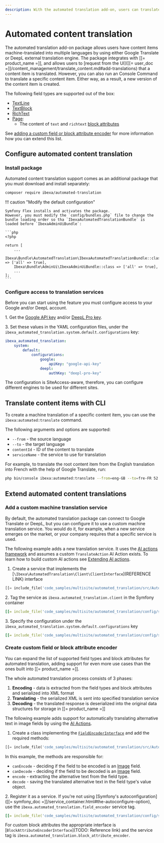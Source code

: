 ```yaml
---
description: With the automated translation add-on, users can translate content items into multiple languages with Google Translate or DeepL.
---
```


# Automated content translation

The automated translation add-on package allows users have content items machine-translated into multiple languages by using either Google Translate or DeepL external translation engine.
The package integrates with [[= product_name =]], and allows users to [request from the UI]([[= user_doc =]]/content_management/translate_content.md#add-translations) that a content item is translated.
However, you can also run an Console Command to translate a specific content item.
Either way, as a result, a new version of the content item is created.

The following field types are supported out of the box:

- [TextLine](textlinefield.md)
- [TextBlock](textblockfield.md)
- [RichText](richtextfield.md)
- [Page](pagefield.md):
    - The content of `text` and `richtext` [block attributes](page_block_attributes.md#block-attribute-types)

See [adding a custom field or block attribute encoder](##add-a-custom-field-encoder) for more information how you can extend this list.

## Configure automated content translation

### Install package

Automated content translation support comes as an additional package that you must download and install separately:

```bash
composer require ibexa/automated-translation
```

!!! caution "Modify the default configuration"

    Symfony Flex installs and activates the package.
    However, you must modify the `config/bundles.php` file to change the bundle loading order so tha `IbexaAutomatedTranslationBundle` is loaded before `IbexaAdminUiBundle`:

    ```php
    <?php

    return [
        ...
        Ibexa\Bundle\AutomatedTranslation\IbexaAutomatedTranslationBundle::class => ['all' => true],
        Ibexa\Bundle\AdminUi\IbexaAdminUiBundle::class => ['all' => true],
        ...
    ];
    ```

### Configure access to translation services

Before you can start using the feature you must configure access to your Google and/or DeepL account.

1\. Get the [Google API key](https://developers.google.com/maps/documentation/javascript/get-api-key) and/or [DeepL Pro key](https://support.deepl.com/hc/en-us/articles/360020695820-API-Key-for-DeepL-s-API).

3\. Set these values in the YAML configuration files, under the `ibexa_automated_translation.system.default.configurations` key:

``` yaml
ibexa_automated_translation:
    system:
        default:
            configurations:
                google:
                    apiKey: "google-api-key"
                deepl:
                    authKey: "deepl-pro-key"
```

The configuration is SiteAccess-aware, therefore, you can configure different engines to be used for different sites.

## Translate content items with CLI

To create a machine translation of a specific content item, you can use the `ibexa:automated:translate` command.

The following arguments and options are supported:

- `--from` - the source language
- `--to` - the target language
- `contentId` - ID of the content to translate
- `serviceName` - the service to use for translation

For example, to translate the root content item from the English translation into French with the help of Google Translate, run:

``` bash
php bin/console ibexa:automated:translate --from=eng-GB --to=fre-FR 52 google
```

## Extend automated content translations

### Add a custom machine translation service

By default, the automated translation package can connect to Google Translate or DeepL, but you can configure it to use a custom machine translation service.
You would do it, for example, when a new service emerges on the market, or your company requires that a specific service is used.

The following example adds a new translation service.
It uses the [AI actions framework](ai_actions_md) and assumes a custom `TranslateAction` AI Action exists.
To learn how to build custom AI actions see [Extending AI actions](extend_ai_actions.md#custom-action-type-use-case).

1. Create a service that implements the [`\Ibexa\AutomatedTranslation\Client\ClientInterface`](REFERENCE LINK) interface

``` php
[[= include_file('code_samples/multisite/automated_translation/src/AutomatedTranslation/AiClient.php') =]]
```

2\. Tag the service as `ibexa.automated_translation.client` in the Symfony container

``` yaml
[[= include_file('code_samples/multisite/automated_translation/config/services.yaml', 15, 18) =]]
```

3\. Specify the configuration under the `ibexa_automated_translation.system.default.configurations` key

``` yaml
[[= include_file('code_samples/multisite/automated_translation/config/services.yaml', 23, 32) =]]
```

### Create custom field or block attribute encoder

You can expand the list of supported field types and block attributes for automated translation, adding support for even more use cases than the ones built into [[= product_name =]].

The whole automated translation process consists of 3 phases:

1. **Encoding** - data is extracted from the field types and block attributes and serialized into XML format
1. **Translating** - the serialized XML is sent into specified translation service
1. **Decoding** - the translated response is deserialized into the original data structures for storage in [[= product_name =]]

The following example adds support for automatically translating alternative text in image fields by using the [AI Actions](ai_actions.md).

1. Create a class implementing the [`FieldEncoderInterface`](TODO:Referencelink) and add the required methods:

``` php hl_lines="11-14 16-19 21-27 33-38" 
[[= include_file('code_samples/multisite/automated_translation/src/AutomatedTranslation/ImageFieldEncoder.php') =]]
```
In this example, the methods are responsible for:

- `canEncode` - deciding if the field to be encoded is an [Image](imagefield.md) field.
- `canDecode` - deciding if the field to be decoded is an [Image](imagefield.md) field.
- `encode` - extracting the alternative text from the field type.
- `decode` - saving the translated alternative text in the field type's value object.

2\. Register it as a service. If you're not using [Symfony's autoconfiguration]([[= symfony_doc =]]/service_container.html#the-autoconfigure-option), use the `ibexa.automated_translation.field_encoder` service tag. 

``` yaml
[[= include_file('code_samples/multisite/automated_translation/config/services.yaml', 19, 22) =]]
```

For custom block attributes the appropriate interface is [`BlockAttributeEncoderInterface`](TODO: Reference link) and the service tag is `ibexa.automated_translation.block_attribute_encoder`.
